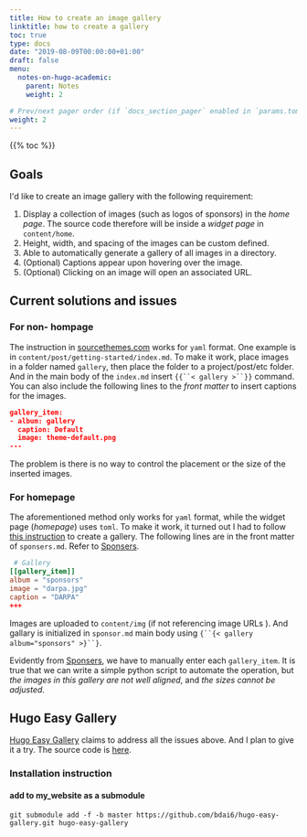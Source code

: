 ```yaml
---
title: How to create an image gallery
linktitle: how to create a gallery
toc: true
type: docs
date: "2019-08-09T00:00:00+01:00"
draft: false
menu:
  notes-on-hugo-academic:
    parent: Notes
    weight: 2

# Prev/next pager order (if `docs_section_pager` enabled in `params.toml`)
weight: 2
---
```


{{% toc %}}

## Goals
I'd like to create an image gallery with the following requirement:

1. Display a collection of images (such as logos of sponsors) in the *home page*. The source code therefore will be inside a *widget page* in `content/home`. 
1. Height, width, and spacing of the images can be custom defined.
1. Able to automatically generate a gallery of all images in a directory.
1. (Optional) Captions appear upon hovering over the image.
1. (Optional) Clicking on an image will open an associated URL.


## Current solutions and issues
### For non- hompage
The instruction in [sourcethemes.com](https://sourcethemes.com/academic/docs/writing-markdown-latex/#image-gallery) works for `yaml` format. One example is in `content/post/getting-started/index.md`. To make it work, place images in a folder named `gallery`, then place the folder to a project/post/etc folder. And in the main body of the `index.md` insert `{{``< gallery >``}}` command. You can also include the following lines to the *front matter* to insert captions for the images. 
```json
gallery_item:
- album: gallery
  caption: Default
  image: theme-default.png
---
```
The problem is there is no way to control the placement or the size of the inserted images.

### For homepage
The aforementioned method only works for `yaml` format, while the widget page (*homepage*) uses `toml`. To make it work, it turned out I had to follow [this instruction](https://github.com/gcushen/hugo-academic/issues/398#issuecomment-357444202) to create a gallery. The following lines are in the front matter of `sponsers.md`. Refer to [Sponsers](/#sponsors). 
```toml
 # Gallery
[[gallery_item]]
album = "sponsors"
image = "darpa.jpg"
caption = "DARPA"
+++
```
Images are uploaded to `content/img` (if not referencing image URLs
). And gallary is initialized in `sponsor.md` main body using `{``{< gallery album="sponsors" >}``}`.

Evidently from [Sponsers](/#sponsors), we have to manually enter each `gallery_item`. It is true that we can write a simple python script to automate the operation, but *the images in this gallery are not well aligned*, and *the sizes cannot be adjusted*.

## Hugo Easy Gallery
[Hugo Easy Gallery](https://www.liwen.id.au/heg/) claims to address all the issues above. And I plan to give it a try. The source code is [here](https://github.com/bdai6/hugo-easy-gallery).

### Installation instruction
#### add to my_website as a submodule
`git submodule add -f -b master https://github.com/bdai6/hugo-easy-gallery.git hugo-easy-gallery`
